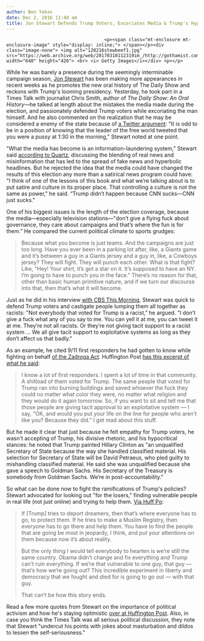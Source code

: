 ```yaml
---
author: Ben Yakas
date: Dec 2, 2016 11:40 am
title: Jon Stewart Defends Trump Voters, Excoriates Media & Trump's Hypocrisy
---
```


	
										<p><span class="mt-enclosure mt-enclosure-image" style="display: inline;"> </span></p><div class="image-none"> <img alt="120216stewbeef1.jpg" src="https://web.archive.org/web/20170310112319im_/http://gothamist.com/attachments/byakas/120216stewbeef1.jpg" width="640" height="426"> <br> <i> Getty Images</i></div> <p></p>

<p>While he was barely a presence during the seemingly interminable campaign season, <a href="https://web.archive.org/web/20170310112319/http://gothamist.com/tags/jonstewart">Jon Stewart</a> has been making more appearances in recent weeks as he promotes the new oral history of The Daily Show and reckons with Trump&apos;s looming presidency. Yesterday, he took part in a Times Talk with journalist Chris Smith, author of <em>The Daily Show: An Oral History</em>&#x2014;he talked at length about the mistakes the media made during the election, and passionately defended Trump voters while excoriating the man himself. And he also commented on the realization that he may be considered a enemy of the state because of <a href="https://web.archive.org/web/20170310112319/http://gothamist.com/2016/11/02/jon_stewart_donald_trump.php">a Twitter argument</a>: &quot;It is odd to be in a position of knowing that the leader of the free world tweeted that you were a pussy at 1:30 in the morning,&quot; Stewart noted at one point.</p>

<p>&quot;What the media has become is an information-laundering system,&quot; Stewart said <a href="https://web.archive.org/web/20170310112319/http://qz.com/850475/jon-stewart-the-american-media-has-become-an-information-laundering-scheme/">according to Quartz</a>, discussing the blending of real news and misinformation that has led to the spread of fake news and hyperbolic headlines. But he rejected the idea that the media could have changed the results of this election any more than a satirical news program could have: &quot;I think of one of the lessons of this book and what we&#x2019;re talking about is to put satire and culture in its proper place. That controlling a culture is not the same as power,&quot; he said. &#x201C;Trump didn&#x2019;t happen because CNN sucks&#x2014;CNN just sucks.&quot;</p>

<p>One of his biggest issues is the length of the election coverage, because the media&#x2014;especially television stations&#x2014;&quot;don&#x2019;t give a flying fuck about governance, they care about campaigns and that&#x2019;s where the fun is for them.&quot; He compared the current political climate to sports grudges: </p>

<blockquote>Because what you become is just teams. And the campaigns are just too long. Have you ever been in a parking lot after, like, a Giants game and it&#x2019;s between a guy in a Giants jersey and a guy in, like, a Cowboys jersey? They will fight. They will punch each other. What is that fight? Like, &#x201C;Hey! Your shirt, it&#x2019;s got a star on it. It&#x2019;s supposed to have an NY. I&#x2019;m going to have to punch you in the face.&#x201D; There&#x2019;s no reason for that, other than basic human primitive nature, and if we turn our discourse into that, then that&#x2019;s what it will become.</blockquote>

<p>Just as he did in his interview <a href="https://web.archive.org/web/20170310112319/http://gothamist.com/2016/11/17/jon_stewart_nobody_asked_donald_tru.php">with CBS This Morning</a>, Stewart was quick to defend Trump voters and castigate people lumping them all together as racists: &quot;Not everybody that voted for Trump is a racist,&#x201D; he argued. &quot;I don&#x2019;t give a fuck what any of you say to me. You can yell it at me, you can tweet it at me. They&#x2019;re not all racists. Or they&#x2019;re not giving tacit support to a racist system &#x2026; We all give tacit support to exploitative systems as long as they don&#x2019;t affect us that badly.&quot;</p>

<p>As an example, he cited 9/11 first responders he had gotten to know while fighting on behalf <a href="https://web.archive.org/web/20170310112319/http://gothamist.com/2015/12/08/jon_stewart_zadroga_911.php">of the Zadroga Act</a>. Huffington Post <a href="https://web.archive.org/web/20170310112319/http://www.huffingtonpost.com/entry/jon-stewart-donald-trump_us_5840424ae4b0c68e047f25f2">has this excerpt of what he said</a>:</p>

<blockquote>I know a lot of first responders. I spent a lot of time in that community. A shitload of them voted for Trump. The same people that voted for Trump ran into burning buildings and saved whoever the fuck they could no matter what color they were, no matter what religion and they would do it again tomorrow. So, if you want to sit and tell me that those people are giving tacit approval to an exploitative system &#x2015; I say, &#x201C;OK, and would you put your life on the line for people who aren&#x2019;t like you? Because they did.&#x201D; I get mad about this stuff.</blockquote>

<p>But he made it clear that just because he felt empathy for Trump voters, he wasn&apos;t accepting of Trump, his divisive rhetoric, and his hypocritical stances: he noted that Trump painted Hillary Clinton as &quot;an unqualified Secretary of State because the way she handled classified material. His selection for Secretary of State will be David Petraeus, who pled guilty to mishandling classified material. He said she was unqualified because she gave a speech to Goldman Sachs. His Secretary of the Treasury is somebody from Goldman Sachs. We&#x2019;re in post-accountability.&quot;</p>

<p>So what can be done now to fight the ramifications of Trump&apos;s policies? Stewart advocated for looking out &quot;for the losers,&quot; finding vulnerable people in real life (not just online) and trying to help them. <a href="https://web.archive.org/web/20170310112319/http://www.huffingtonpost.com/entry/jon-stewart-donald-trump_us_5840424ae4b0c68e047f25f2">Via Huff Po</a>:</p>

<blockquote>If [Trump] tries to deport dreamers, then that&#x2019;s where everyone has to go, to protect them. If he tries to make a Muslim Registry, then everyone has to go there and help them. You have to find the people that are going be most in jeopardy, I think, and put your attentions on them because now it&#x2019;s about reality.

<p>But the only thing I would tell everybody to hearten is we&#x2019;re still the same country. Obama didn&#x2019;t change and fix everything and Trump can&#x2019;t ruin everything. If we&#x2019;re that vulnerable to one guy, that guy &#x2014; that&#x2019;s how we&#x2019;re going out? This incredible experiment in liberty and democracy that we fought and died for is going to go out &#x2015; with that guy.</p>

<p>That can&#x2019;t be how this story ends.</p></blockquote><p></p>

<p>Read a few more quotes from Stewart on the importance of political activism and how he&apos;s staying optimistic <a href="https://web.archive.org/web/20170310112319/http://www.huffingtonpost.com/entry/jon-stewart-donald-trump_us_5840424ae4b0c68e047f25f2">over at Huffington Post</a>. Also, in case you think the Times Talk was all serious political discussion, they note that Stewart &quot;undercut his points with jokes about masturbation and dildos to lessen the self-seriousness.&quot;</p>					
										
									
				